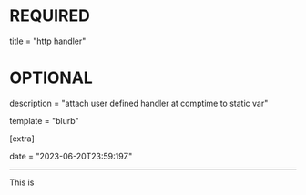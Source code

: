 
# REQUIRED

title = "http handler"

# OPTIONAL

description = "attach user defined handler at comptime to static var"

template = "blurb"

[extra]

date = "2023-06-20T23:59:19Z"

---

This is 


